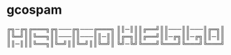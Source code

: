# gcospam

╔╗─╔╗╔═══╗╔╗───╔╗───╔═══╗
║║─║║║╔══╝║║───║║───║╔═╗║
║╚═╝║║╚══╗║║───║║───║║─║║
║╔═╗║║╔══╝║║─╔╗║║─╔╗║║─║║
║║─║║║╚══╗║╚═╝║║╚═╝║║╚═╝║
╚╝─╚╝╚═══╝╚═══╝╚═══╝╚═══╝
